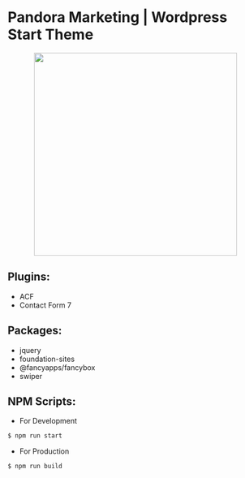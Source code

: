 # Pandora Marketing | Wordpress Start Theme

<p align="center"><img src="https://pandoramarketing.net/wp-content/themes/pandoramarketing/static/images/logo-black.svg" width="400"></p>

## Plugins:
- ACF
- Contact Form 7

## Packages:
- jquery
- foundation-sites
- @fancyapps/fancybox
- swiper

## NPM Scripts:
* For Development
````bash
$ npm run start
````
* For Production
````bash
$ npm run build
````
